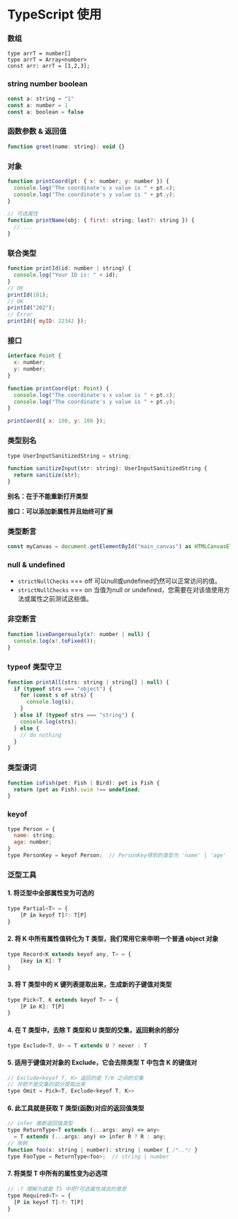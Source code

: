 # TypeScript 使用

### 数组
```javscript
type arrT = number[]
type arrT = Array<number>
const arr: arrT = [1,2,3];
```
### string number boolean
```javascript
const a: string = "1"
const a: number = 1
const a: boolean = false
```
### 函数参数 & 返回值
```javascript
function greet(name: string): void {}
```
### 对象
```javascript
function printCoord(pt: { x: number; y: number }) {
  console.log("The coordinate's x value is " + pt.x);
  console.log("The coordinate's y value is " + pt.y);
}

// 可选属性
function printName(obj: { first: string; last?: string }) {
  // ...
}
```
### 联合类型
```javascript
function printId(id: number | string) {
  console.log("Your ID is: " + id);
}
// OK
printId(101);
// OK
printId("202");
// Error
printId({ myID: 22342 });
```
### 接口
```javascript
interface Point {
  x: number;
  y: number;
}

function printCoord(pt: Point) {
  console.log("The coordinate's x value is " + pt.x);
  console.log("The coordinate's y value is " + pt.y);
}

printCoord({ x: 100, y: 100 });
```
### 类型别名
```javascript
type UserInputSanitizedString = string;

function sanitizeInput(str: string): UserInputSanitizedString {
  return sanitize(str);
}
```

**别名：在于不能重新打开类型**

**接口：可以添加​​新属性并且始终可扩展**

### 类型断言
```javascript
const myCanvas = document.getElementById("main_canvas") as HTMLCanvasElement;
```

### null & undefined

* `strictNullChecks` === off 可以null或undefined仍然可以正常访问的值。
* `strictNullChecks` === on 当值为null or undefined，您需要在对该值使用方法或属性之前测试这些值。

### 非空断言
```javascript
function liveDangerously(x?: number | null) {
  console.log(x!.toFixed());
}
```
### typeof 类型守卫
```javascript
function printAll(strs: string | string[] | null) {
  if (typeof strs === "object") {
    for (const s of strs) {
      console.log(s);
    }
  } else if (typeof strs === "string") {
    console.log(strs);
  } else {
    // do nothing
  }
}
```
### 类型谓词
```javascript
function isFish(pet: Fish | Bird): pet is Fish {
  return (pet as Fish).swim !== undefined;
}
```
### keyof
```javascript
type Person = {
  name: string;
  age: number;
}
type PersonKey = keyof Person;  // PersonKey得到的类型为 'name' | 'age'
```
### 泛型工具
#### 1. 将泛型中全部属性变为可选的
```javascript
type Partial<T> = {
    [P in keyof T]?: T[P]
}
```
#### 2. 将 K 中所有属性值转化为 T 类型，我们常用它来申明一个普通 object 对象
```javascript
type Record<K extends keyof any, T> = {
    [key in K]: T
}
```
#### 3. 将 T 类型中的 K 键列表提取出来，生成新的子键值对类型
```javascript
type Pick<T, K extends keyof T> = {
    [P in K]: T[P]
}
```
#### 4. 在 T 类型中，去除 T 类型和 U 类型的交集，返回剩余的部分
```javascript
type Exclude<T, U> = T extends U ? never : T
```
#### 5. 适用于键值对对象的 Exclude，它会去除类型 T 中包含 K 的键值对
```javascript
// Exclude<keyof T, K> 返回的是 T/K 之间的交集
// 并把不是交集的部分提取出来
type Omit = Pick<T, Exclude<keyof T, K>>
```
#### 6. 此工具就是获取 T 类型(函数)对应的返回值类型
```javascript
// infer 推断返回值类型
type ReturnType<T extends (...args: any) => any>
  = T extends (...args: any) => infer R ? R : any;
// 举例
function foo(x: string | number): string | number { /*..*/ }
type FooType = ReturnType<foo>;  // string | number
```
#### 7. 将类型 T 中所有的属性变为必选项
```javascript
// -? 理解为就是 TS 中把?可选属性减去的意思
type Required<T> = {
  [P in keyof T]-?: T[P]
}
```
